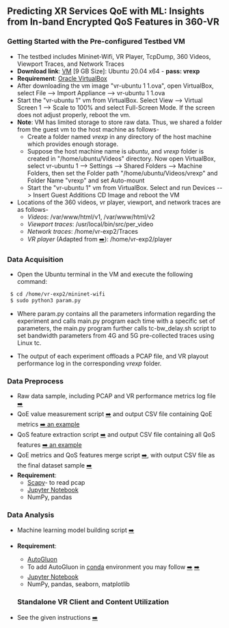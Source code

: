 ## Predicting XR Services QoE with ML: Insights from In-band Encrypted QoS Features in 360-VR
### Getting Started with the Pre-configured Testbed VM
  - The testbed includes Mininet-Wifi, VR Player, TcpDump, 360 Videos, Viewport Traces, and Network Traces 
   -  **Download link**: [VM](https://drive.google.com/file/d/1IDrDLVPnzjDa5cm0AlQTE8b6CHD4WGDS/view?usp=share_link) [9 GB Size]: Ubuntu 20.04 x64 - **pass: vrexp**
-  **Requirement**: [Oracle  VirtualBox](https://www.virtualbox.org/wiki/Downloads)
- After downloading the vm image "vr-ubuntu 1 1.ova", open VirtualBox, select File --> Import Appliance --> vr-ubuntu 1 1.ova
-  Start the "vr-ubuntu 1" vm from VirtualBox. Select View --> Virtual Screen 1 --> Scale to 100% and select Full-Screen Mode. If the screen does not adjust properly, reboot the vm.
- **Note**: VM has limited storage to store raw data. Thus, we shared a folder from the guest vm to the host machine as follows-
  - Create a folder named *vrexp* in any directory of the host machine which provides enough storage.
  - Suppose the host machine name is *ubuntu*, and  *vrexp* folder is created in "/home/ubuntu/Videos" directory. Now open VirtualBox, select vr-ubuntu 1 --> Settings --> Shared Folders --> Machine Folders, then set the Folder path "/home/ubuntu/Videos/vrexp" and Folder Name "vrexp" and set Auto-mount
  - Start the "vr-ubuntu 1" vm from VirtualBox.  Select and run Devices --> Insert Guest Additions CD Image and reboot the VM
- Locations of the 360 videos, vr player, viewport, and network traces are as follows-
  - *Videos*: /var/www/html/v1, /var/www/html/v2
  - *Viewport traces*: /usr/local/bin/src/per_video
  - *Network traces*: /home/vr-exp2/Traces
  - *VR player* (Adapted from [:arrow_right:](https://github.com/rtcostaf/TOMM2019_VR-EXP)): /home/vr-exp2/player
  
### Data Acquisition
- Open the Ubuntu terminal in the VM and execute the following command:
```bash
 $ cd /home/vr-exp2/mininet-wifi
 $ sudo python3 param.py
```
- Where param.py contains all the parameters information regarding the experiment and calls main.py program each time with a specific set of parameters, the main.py program further calls tc-bw_delay.sh script to set bandwidth parameters from 4G and 5G pre-collected traces using Linux tc.

- The output of each experiment offloads a PCAP file, and VR playout performance log in the corresponding *vrexp* folder.

### Data Preprocess
- Raw data sample, including PCAP and VR performance metrics log file  [:arrow_right:](https://github.com/sajibtariq/360-VR-QoE-In-band-QoS/tree/main/Data_Preprocess/Raw_Data_Sample)
- QoE value measurement script  [:arrow_right:](https://github.com/sajibtariq/360-VR-QoE-In-band-QoS/tree/main/Data_Preprocess/QoE_Value_Calculation) and output CSV file containing QoE metrics  [:arrow_right: an example](https://github.com/sajibtariq/360-VR-QoE-In-band-QoS/blob/main/Data_Preprocess/Raw_Data_Sample/HTTPS(TCP)/HTTP-1.1/Persistant/host-1_ts-60_thd-1_vpe-0_algo-0_bft-6_delay-5/host-1_ts-60_thd-1_vpe-0_algo-0_bft-6_delay-5-session1_new.csv)
- QoS feature extraction script [:arrow_right:](https://github.com/sajibtariq/360-VR-QoE-In-band-QoS/tree/main/Data_Preprocess/QoS_Feature_Calculation) and output CSV file containing all QoS features  [:arrow_right: an example](https://github.com/sajibtariq/360-VR-QoE-In-band-QoS/blob/main/Data_Preprocess/Raw_Data_Sample/HTTPS(TCP)/HTTP-1.1/Persistant/host-1_ts-60_thd-1_vpe-0_algo-0_bft-6_delay-5/host-1_ts-60_thd-1_vpe-0_algo-0_bft-6_delay-5-pcap.csv)
- QoE metrics and QoS features merge script [:arrow_right:](https://github.com/sajibtariq/360-VR-QoE-In-band-QoS/tree/main/Data_Preprocess/QoE_QoS_Merge), with output CSV file as the final dataset sample  [:arrow_right:](https://github.com/sajibtariq/360-VR-QoE-In-band-QoS/tree/main/Data_Preprocess/Final_Dataset_Sample)
- **Requirement**:
  - [Scapy](https://scapy.net/)- to read pcap
  - [Jupyter Notebook](https://jupyter.org/)
  - NumPy, pandas  



### Data Analysis
- Machine learning model building script  [:arrow_right:](https://github.com/sajibtariq/360-VR-QoE-In-band-QoS/tree/main/Data_Analysis/Machine_Learning)
- **Requirement**:
  - [AutoGluon](https://auto.gluon.ai/stable/install.html)
  - To add AutoGluon in [conda](https://docs.anaconda.com/free/anaconda/install/linux/) environment you may follow [:arrow_right:](https://github.com/autogluon/autogluon/issues/612) [:arrow_right:](https://docs.conda.io/projects/conda/en/latest/user-guide/tasks/manage-pkgs.html#installing-non-conda-packages)
  - [Jupyter Notebook](https://jupyter.org/)
  -  NumPy, pandas, seaborn, matplotlib
 
  ### Standalone VR Client and Content Utilization
- See the given instructions [:arrow_right:](https://docs.google.com/document/d/1IQM-3pIKj_cDVM7pflXPf0Wr4eJIr9WK-q9lZMqeY4g/edit?usp=sharing)

